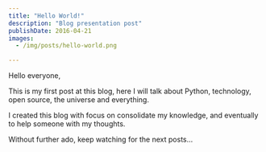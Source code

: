 ```yaml
---
title: "Hello World!"
description: "Blog presentation post"
publishDate: 2016-04-21
images:
  - /img/posts/hello-world.png

---
```


Hello everyone,

This is my first post at this blog, here I will talk about Python, technology, open source, the universe and everything.

I created this blog with focus on consolidate my knowledge, and eventually to help someone with my thoughts.

Without further ado, keep watching for the next posts...
